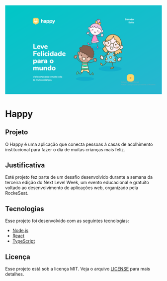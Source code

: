 <h1 align="center">
    <img alt="Happy" title="Happy" src=".github/Screen.png" styler="width: 100px"/>
</h1>

# Happy

## Projeto

O Happy é uma aplicação que conecta pessoas à casas de acolhimento institucional para fazer o dia de muitas crianças mais feliz.

## Justificativa 

Esté projeto fez parte de um desafio desenvolvido durante a semana da terceira edição do Next Level Week, um evento educacional e gratuito voltado ao desenvolvimento
de aplicações web, organizado pela RockeSeat.       

## Tecnologias

Esse projeto foi desenvolvido com as seguintes tecnologias:

- [Node.js](https://nodejs.org/en/)
- [React](https://reactjs.org)
- [TypeScript](https://www.typescriptlang.org/)

## Licença

Esse projeto está sob a licença MIT. Veja o arquivo [LICENSE](LICENSE.md) para mais detalhes.

